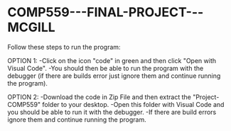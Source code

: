 ﻿# COMP559---FINAL-PROJECT---MCGILL
 
 Follow these steps to run the program:
 
OPTION 1: 
          -Click on the icon "code" in green and then click "Open with Visual Code".
          -You should then be able to run the program with the debugger (if there are builds error just ignore them and continue running the program).
          
OPTION 2:
          -Download the code in Zip File and then extract the "Project-COMP559" folder to your desktop.
          -Open this folder with Visual Code and you should be able to run it with the debugger.
          -If there are build errors ignore them and continue running the program.
